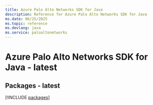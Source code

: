 ```yaml
---
title: Azure Palo Alto Networks SDK for Java
description: Reference for Azure Palo Alto Networks SDK for Java
ms.date: 06/25/2025
ms.topic: reference
ms.devlang: java
ms.service: paloaltonetworks
---
```

# Azure Palo Alto Networks SDK for Java - latest
## Packages - latest
[!INCLUDE [packages](palo-alto-networks-index.md)]